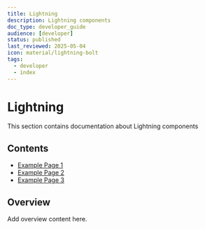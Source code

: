 ```yaml
---
title: Lightning
description: Lightning components
doc_type: developer_guide
audience: [developer]
status: published
last_reviewed: 2025-05-04
icon: material/lightning-bolt
tags:
  - developer
  - index
---
```


# Lightning

This section contains documentation about Lightning components

## Contents

- [Example Page 1](#)
- [Example Page 2](#)
- [Example Page 3](#)

## Overview

Add overview content here.
